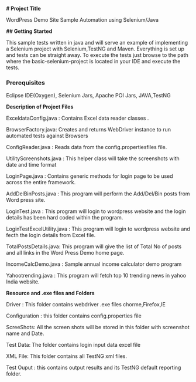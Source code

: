 **# Project Title**

WordPress Demo Site Sample Automation using Selenium/Java

**## Getting Started**

This sample tests written in java and will serve an example of implementing a Selenium project with Selenium,TestNG and Maven. Everything is set up and tests can be  straight away.  To execute the tests just browse to the path where the basic-selenium-project is located in your IDE  and  execute the tests.

### Prerequisites

Eclipse IDE(Oxygen),
Selenium Jars,
Apache POI Jars,
JAVA,TestNG


**Description of Project Files**


ExceldataConfig.java :    Contains Excel data reader classes .

BrowserFactory.java:   Creates and returns WebDriver instance to run automated tests against Browsers

ConfigReader.java :   Reads data from the config.propertiesfiles file.

UtilityScreenshots.java :  This helper class will take the screenshots with date and time format

LoginPage.java :  Contains generic methods for login page to be used across the entire framework.

AddDelBinPosts.java :  This program will perform the  Add/Del/Bin posts from Word press site.

LoginTest.java :  This program will login to wordpress website and the login details has been hard coded within the program.

LoginTestExcelUtility.java : This program will login to wordpress website and fecth the  login details from Excel file.



TotalPostsDetails.java:   This program will give the list of  Total No of posts and all links in the Word Press Demo home page.

IncomeCalcDemo.java :  Sample annual income calculator demo program

Yahootrending.java  :  This program will fetch top 10 trending news in yahoo India website.


**Resource and .exe files and Folders**


Driver :   This folder contains webdriver .exe files chorme,Firefox,IE

Configuration : this folder contains config.properties file

ScreeShots: All the screen shots will be stored in this folder with screenshot name and Date.

Test Data: The folder contains login input data excel file 

XML File: This folder contains all TestNG xml files.

Test Ouput : this contains output results and its TestNG default reporting folder.












